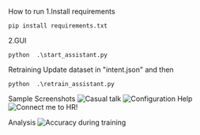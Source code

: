 How to run
1.Install requirements
```
pip install requirements.txt
```

2.GUI
```
python  .\start_assistant.py
```

Retraining
Update dataset in "intent.json" and then
```
python  .\retrain_assistant.py
```


Sample Screenshots
![Casual talk](sreenshots/sample0?raw=true "Nice name :-)")
![Configuration Help](sreenshots/sample1?raw=true "Some Help")
![Connect me to HR!](sreenshots/sample2?raw=true "I don't want to talk to a bot! ")


Analysis
![Accuracy during training](sreenshots/accuracry_.94.png?raw=true "Accuracy")